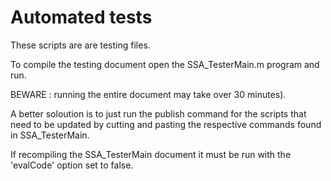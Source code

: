 # Automated tests

These scripts are are testing files. 

To compile the testing document open the SSA_TesterMain.m program and run.

BEWARE : running the entire document may take over 30 minutes). 

A better soloution is to just run the publish command for the scripts that need to be updated by cutting and pasting the respective commands found in SSA_TesterMain. 

If recompiling the SSA_TesterMain document it must be run with the 'evalCode' option set to false.